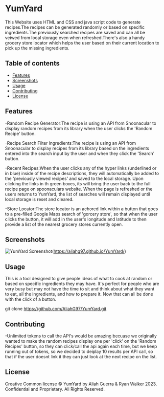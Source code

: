 # YumYard
This Website uses HTML and CSS and java script code to generate recipes.The recipes can be generated randomly or based on specific ingredients.The previously searched recipes are saved and can all be veiwed from local storage even when refreshed.There's also a handy grocery store locator which helps the user based on their current location to pick up the missing ingredients.

## Table of contents
- [Features](#features)
- [Screenshots](#screenshots)
- [Usage](#usage)
- [Contributing](#contributing)
- [License](#license)

## Features
-Random Recipe Generator:The recipe is using an API from Snoonacular to display random recipes from its library when the user clicks the 'Random Recipe' button.

-Recipe Search Filter Ingredients:The recipe is using an API from Snoonacular to display recipes from its library based on the ingredients entered into the search input  by the user and when they click the 'Search' button.

-Recent Recipes:When the user clicks any of the hyper links (underlined or in blue) inside of the recipe descriptions, they will automatically be added to the 'previously viewed recipes' and saved to the local storage. Upon clicking the links in th green boxes, its will bring the user back to the full recipe page on spoonaculars website. When the page is refreshed or the users returns to YumYard, the list of searches will remain displayed until local storage is reset and cleared.

-Store Locator:The store locator is an achored link within a button that goes to a pre-filled Google Maps search of 'gorcery store', so that when the user clicks the button, it will add in the user's longitude and latitude to then provide a list of the nearest grocery stores currently open.



## Screenshots
![YumYard Screenshot](./assets/images/project%201Recording%202024-01-05%20131244.gif)(https://aliahg97.github.io/YumYard/)

## Usage 
This is a tool designed to give people ideas of what to cook at random or based on specific ingredients they may have. It's perfect for people who are very busy but may not have the time to sit and think about what they want to eat, all the ingredients, and how to prepare it. Now that can all be done with the click of a button.

git clone https://github.com/AliahG97/YumYard.git

## Contributing
-Unlimited tokens to call the API's would be amazing becuase we originally wanted to make the random recipes display one per 'click' on the 'Random Recipes' button, so they can click/call the api again each time, but we keep running out of tokens, so we decided to deiplay 10 results per API call, so that if the user doesnt link it they can just look at the next recipe on the list.

## License
Creative Common license
© YumYard by Aliah Guerra & Ryan Walker 2023. Confidential and Proprietary. All Rights Reserved.
